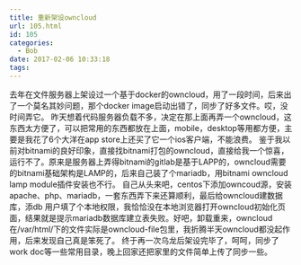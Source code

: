 ```yaml
---
title: 重新架设owncloud
url: 105.html
id: 105
categories:
  - Bob
date: 2017-02-06 10:33:18
tags:
---
```


去年在文件服务器上架设过一个基于docker的owncloud，用了一段时间，后来出了一个莫名其妙问题，那个docker image启动出错了，同步了好多文件。哎，没时间弄它。 昨天想着代码服务器负载不多，决定在那上面再弄一个owncloud，这东西太方便了，可以把常用的东西都放在上面，mobile，desktop等用都方便，主要是我花了6个大洋在app store上还买了它一个ios客户端，不能浪费。 鉴于我以前对bitnami的良好印象，直接找bitnami打包的owncloud，直接给我一个惊喜，运行不了。原来是服务器上弄得bitnami的gitlab是基于LAPP的，owncloud需要的bitnami基础架构是LAMP的，后来自己装了个mariadb，用bitnami owncloud lamp module插件安装也不行。 自己从头来吧，centos下添加owncoud源，安装apache、php、mariadb，一套东西弄下来还算顺利，最后给owncloud建数据库，添db 用户填了个本地权限，我恰恰没在本地浏览器打开owncloud初始化页面，结果就是提示mariadb数据库建立表失败。好吧，卸载重来，owncloud在/var/html/下的文件实际是owncloud-file包里，我折腾半天owncloud都没起作用，后来发现自己真是笨死了。 终于再一次乌龙后架设完毕了，呵呵，同步了work doc等一些常用目录，晚上回家还把家里的文件简单上传了同步一些。